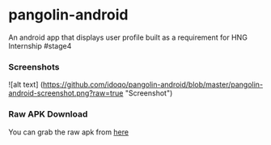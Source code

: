 # pangolin-android
An android app that displays user profile built as a requirement for HNG Internship #stage4

### Screenshots
![alt text] (https://github.com/idoqo/pangolin-android/blob/master/pangolin-android-screenshot.png?raw=true "Screenshot")

### Raw APK Download
You can grab the raw apk from [here](https://github.com/idoqo/pangolin-android/blob/master/pangolin-android.apk)

